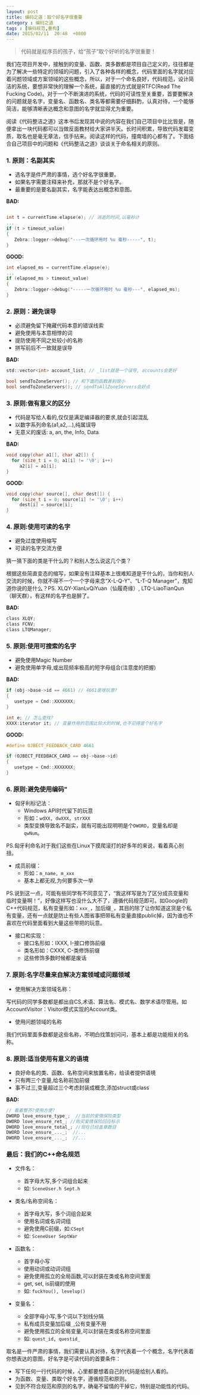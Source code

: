 ```yaml
---
layout: post
title: 编码之道：取个好名字很重要
category : 编码之道 
tags : [编码规范,重构]
date: 2015/02/11  20:48  +0800
--- 
```


> 代码就是程序员的孩子，给“孩子”取个好听的名字很重要！

我们在项目开发中，接触到的变量、函数、类多数都是项目自己定义的，往往都是为了解决一些特定的领域的问题，引入了各种各样的概念，代码里面的名字就对应着问题领域或方案领域的这些概念，所以，对于一个命名良好，代码规范，设计简洁的系统，要想非常快的理解一个系统，最直接的方式就是RTFC(Read The Fucking Code)。对于一个不断演进的系统，代码的可读性至关重要，首要要解决的问题就是名字，变量名、函数名、类名等都需要仔细斟酌，认真对待，一个能够简洁，能够清晰表达概念和意图的名字就显得尤为重要。


<!--more-->

阅读《代码整洁之道》这本书后发现其中说的内容在我们自己项目中比比皆是，随便拿出一块代码都可以当做反面教材给大家讲半天。长时间积累，导致代码发霉变质，取名也是毫无章法，信手拈来。阅读这样的代码，撞南墙的心都有了。下面结合自己项目中的问题和《代码整洁之道》谈谈关于命名相关的原则。

### 1. 原则：名副其实

* 选名字是件严肃的事情，选个好名字很重要。
* 如果名字需要注释来补充，那就不是个好名字。
* 最重要的是要名副其实，名字能表达出概念和意图。

**BAD:**

``` c

int t = currentTime.elapse(e); // 消逝的时间,以毫秒计
...
if (t > timeout_value)
{
   Zebra::logger->debug("---一次循环用时 %u 毫秒-----", t);
}

```

**GOOD:**

``` c
int elapsed_ms = currentTime.elapse(e);
...
if (elapsed_ms > timeout_value)
{
   Zebra::logger->debug("-----一次循环用时 %u 毫秒---", elapsed_ms);
}
``` 

### 2. 原则：避免误导

* 必须避免留下掩藏代码本意的错误线索
* 避免使用与本意相悖的词
* 提防使用不同之处较小的名称
* 拼写前后不一致就是误导

**BAD:**

``` c
std::vector<int> account_list; // _list就是一个误导, accounts会更好

bool sendToZoneServer(); // 和下面的函数差别很小
bool sendToZoneServers(); // sendToAllZoneServers会好点
```

### 3. 原则:做有意义的区分

* 代码是写给人看的,仅仅是满足编译器的要求,就会引起混乱
* 以数字系列命名(a1,a2,...),纯属误导
* 无意义的废话: a, an, the, Info, Data

**BAD:**

``` c
void copy(char a1[], char a2[]) {
  for (size_t i = 0; a1[i] != '\0'; i++)
     a2[i] = a1[i];
}
```

**GOOD:**

``` c
void copy(char source[], char dest[]) {
  for (size_t i = 0; source[i] != '\0'; i++)
     dest[i] = source[i];
}
```

### 4. 原则:使用可读的名字

* 避免过度使用缩写
* 可读的名字交流方便

猜一猜下面的类是干什么的？和别人怎么说这几个类？

根据这些简直变态的缩写，如果没有注释基本上很难知道是干什么的，当你和别人交流的时候，你就不得不一个一个字母来念“X-L-Q-Y”、“L-T-Q Manager”，鬼知道你说的是什么？PS. XLQY-XianLvQiYuan（仙履奇缘）, LTQ-LiaoTianQun（聊天群），有这样的名字也是醉了。

**BAD:**

``` c
class XLQY;
class FCNV;
class LTQManager;
```

### 5. 原则:使用可搜索的名字

* 避免使用Magic Number
* 避免使用单字母,或出现频率极高的短字母组合(注意度的把握)

**BAD:**

``` c
if (obj->base->id == 4661) // 4661是啥玩意?
{
   usetype = Cmd::XXXXXXX;
}

int e; // 怎么查找?
XXXX:iterator it; // 变量作用的范围比较大的时候,也不见得是个好名字
```

**GOOD:**

``` c 
#define OJBECT_FEEDBACK_CARD 4661

if (OJBECT_FEEDBACK_CARD == obj->base->id)
{
   usetype = Cmd::XXXXXXX;
}
```

### 6. 原则:避免使用编码"

* 匈牙利标记法：
	- Windows API时代留下的玩意
	- 形如：`wdXX, dwXXX, strXXX`
	- 类型变换导致名不副实，就有可能出现明明是个`DWORD`，变量名却是`qwNum`。

PS.匈牙利命名对于我们这些在Linux下摸爬滚打的好多年的来说，看着真心别扭。

* 成员前缀：
	- 形如：`m_name, m_xxx`
	- 基本上都无视,为何要多次一举

PS.说到这一点，可能有些同学有不同意见了，“我这样写是为了区分成员变量和临时变量啊！”，好像这样写也没什么大不了，遵循代码规范即可。如Google的C++代码规范，私有变量形如：`xxx_`，加后缀`_`，其目的除了让你知道这货是个私有变量，还有一点就是防止有些人图省事把带私有变量直接public掉，因为谁也不喜欢在代码里面看到大量这些带把的玩意。

* 接口和实现：
	- 接口名形如：IXXX, I-接口修饰前缀
	- 类名形如：CXXX, C-类修饰前缀
	- 这些修饰多数时候都是废话


### 7. 原则:名字尽量来自解决方案领域或问题领域

* 使用解决方案领域名称：

写代码的同学多数都是都出自CS,术语、算法名、模式名、数学术语尽管用。如AccountVisitor：Visitor模式实现的Account类。

* 使用问题领域的名称

我们代码里面多数都是这些名称，不明白找策划问问，基本上都是功能相关的名称。


### 8. 原则:适当使用有意义的语境

* 良好命名的类、函数、名称空间来放置名称，给读者提供语境
* 只有两三个变量,给名称前加前缀
* 事不过三,变量超过三个考虑封装成概念,添加struct或class

**BAD:**

``` c
// 看着整齐?使用方便?
DWORD love_ensure_type_;  //当前的爱情保险类型
DWORD love_ensure_ret_; //购买爱情保险回应标示
DWORD love_ensure_total_; //现在已经盖章数目
DWORD love_ensure_..._;  //...
DWORD love_ensure_..._;  //...
```

### 最后：我们的C++命名规范

* 文件名：
	- 首字母大写,多个词组合起来
	- 如: `SceneUser.h Sept.h`

* 类名/名称空间名：
	- 首字母大写，多个词组合起来
	- 使用名词或名词词组
	- 避免使用C前缀，如:`CSept`
	- 如: `SceneUser SeptWar`

* 函数名：
	- 首字母小写
	- 使用动词或动词词组
	- 避免使用孤立的全局函数,可以封装在类或名称空间里面
	- get, set, is前缀的使用
	- 如: `fuckYou(), levelup()`

* 变量名：
	- 全部字母小写,多个词以下划线分隔
	- 私有成员变量加后缀`_`,公有变量不用
	- 避免使用孤立的全局变量,可以封装在类或名称空间里面
	- 如: `quest_id, questid_`



取名是一件严肃的事情，我们需要认真对待，名字代表着一个个概念，名字代表着你想表达的意图，好名字是可读代码的首要条件：

* 写下任何一行代码的时候，心里都要想着自己的代码是给别人看的。
* 为函数、变量、类取个好名字，遵循规范和原则。
* 见到不符合规范和原则的名字，确毫不留情的干掉它，特别是功能性的代码。
